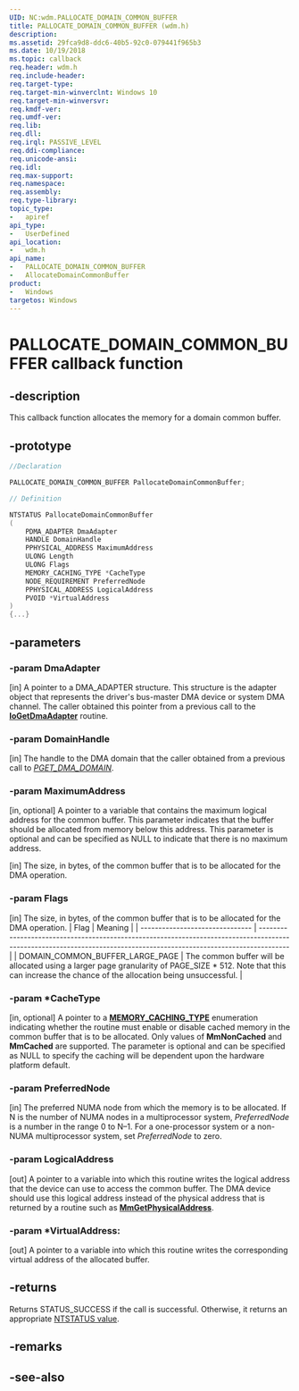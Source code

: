 ```yaml
---
UID: NC:wdm.PALLOCATE_DOMAIN_COMMON_BUFFER
title: PALLOCATE_DOMAIN_COMMON_BUFFER (wdm.h)
description: 
ms.assetid: 29fca9d8-ddc6-40b5-92c0-079441f965b3
ms.date: 10/19/2018
ms.topic: callback
req.header: wdm.h
req.include-header:
req.target-type:
req.target-min-winverclnt: Windows 10
req.target-min-winversvr:
req.kmdf-ver:
req.umdf-ver:
req.lib:
req.dll:
req.irql: PASSIVE_LEVEL
req.ddi-compliance:
req.unicode-ansi:
req.idl:
req.max-support:
req.namespace:
req.assembly:
req.type-library: 
topic_type: 
-	apiref
api_type: 
-	UserDefined
api_location: 
-	wdm.h
api_name: 
-	PALLOCATE_DOMAIN_COMMON_BUFFER
-   AllocateDomainCommonBuffer
product:
-	Windows
targetos: Windows
---
```


# PALLOCATE_DOMAIN_COMMON_BUFFER callback function

## -description

This callback function allocates the memory for a domain common buffer.

## -prototype

```cpp
//Declaration

PALLOCATE_DOMAIN_COMMON_BUFFER PallocateDomainCommonBuffer; 

// Definition

NTSTATUS PallocateDomainCommonBuffer 
(
	PDMA_ADAPTER DmaAdapter
	HANDLE DomainHandle
	PPHYSICAL_ADDRESS MaximumAddress
	ULONG Length
	ULONG Flags
	MEMORY_CACHING_TYPE *CacheType
	NODE_REQUIREMENT PreferredNode
	PPHYSICAL_ADDRESS LogicalAddress
	PVOID *VirtualAddress
)
{...}


```

## -parameters

### -param DmaAdapter
[in] A pointer to a DMA_ADAPTER structure. This structure is the adapter object that represents the driver's bus-master DMA device or system DMA channel. The caller obtained this pointer from a previous call to the [**IoGetDmaAdapter**](nf-wdm-iogetdmaadapter.md) routine.
 
### -param DomainHandle
[in] The handle to the DMA domain that the caller obtained from a previous call to [*PGET_DMA_DOMAIN*](nc-wdm-pget_dma_domain.md). 

### -param MaximumAddress
[in, optional] A pointer to a variable that contains the maximum logical address for the common buffer. This parameter indicates that the buffer should be allocated from memory below this address. This parameter is optional and can be specified as NULL to indicate that there is no maximum address.

[in] The size, in bytes, of the common buffer that is to be allocated for the DMA operation.

### -param Flags
[in] The size, in bytes, of the common buffer that is to be allocated for the DMA operation.
| Flag                            | Meaning                                                                                                                                                              |
| ------------------------------- | -------------------------------------------------------------------------------------------------------------------------------------------------------------------- |
| DOMAIN_COMMON_BUFFER_LARGE_PAGE | The common buffer will be allocated using a larger page granularity of PAGE_SIZE * 512. Note that this can increase the chance of the allocation being unsuccessful. |

### -param *CacheType
[in, optional] A pointer to a [**MEMORY_CACHING_TYPE**](ne-wdm-_memory_caching_type.md) enumeration indicating whether the routine must enable or disable cached memory in the common buffer that is to be allocated. Only values of **MmNonCached** and **MmCached** are supported. The parameter is optional and can be specified as NULL to specify the caching will be dependent upon the hardware platform default.
 
### -param PreferredNode
[in] The preferred NUMA node from which the memory is to be allocated. If N is the number of NUMA nodes in a multiprocessor system, *PreferredNode* is a number in the range 0 to N–1. For a one-processor system or a non-NUMA multiprocessor system, set *PreferredNode* to zero.

### -param LogicalAddress 
[out] A pointer to a variable into which this routine writes the logical address that the device can use to access the common buffer. The DMA device should use this logical address instead of the physical address that is returned by a routine such as [**MmGetPhysicalAddress**](../ntddk/nf-ntddk-mmgetphysicaladdress.md).

### -param *VirtualAddress: 
[out] A pointer to a variable into which this routine writes the corresponding virtual address of the allocated buffer.


## -returns

Returns STATUS_SUCCESS if the call is successful. Otherwise, it returns an appropriate [NTSTATUS value](https://docs.microsoft.com/windows-hardware/drivers/kernel/ntstatus-values).


## -remarks



## -see-also
